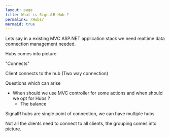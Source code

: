 ```yaml
---
layout: page
title: What is SignalR Hub ?
permalink: /Hubs/
mermaid: true
---
```


Lets say in a existing MVC ASP.NET application stack we need realtime data connection management needed. 

Hubs comes into picture 

"Connects"

Client connects to the hub (Two way connection)


Questions which can arise

- When should we use MVC controller for some actions and when should we opt for Hubs ?
    - The balance 

SignalR hubs are single point of connection, we can have multiple hubs 

Not all the clients need to connect to all clients, the grouping comes into picture. 

